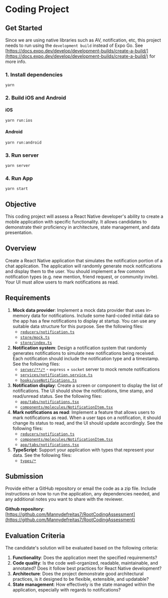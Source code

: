 # Coding Project

## Get Started

Since we are using native libraries such as AV, notification, etc, this project needs to run using the `development build` instead of Expo Go.
See [https://docs.expo.dev/develop/development-builds/create-a-build/](https://docs.expo.dev/develop/development-builds/create-a-build/) for more info.

### 1. Install dependencies

```
yarn
```
### 2. Build iOS and Android

#### iOS

```
yarn run:ios
```

#### Android

```
yarn run:android
```

### 3. Run server

```
yarn server
```

### 4. Run App

```
yarn start
```

## Objective
This coding project will assess a React Native developer's ability to create a mobile application with
specific functionality. It allows candidates to demonstrate their proficiency in architecture, state
management, and data presentation.

## Overview
Create a React Native application that simulates the notification portion of a chat application. The
application will randomly generate mock notifications and display them to the user. You should
implement a few common notification types (e.g. new mention, friend request, or community invite).
Your UI must allow users to mark notifications as read.

## Requirements
1. **Mock data provider**: Implement a mock data provider that uses in-memory data for notifications. Include some hard-coded initial data so the app has a few notifications to display at startup. You can use any suitable data structure for this purpose. See the following files:
   - [`reducers/notification.ts`](./reducers/notification.ts)
   - [`store/mock.ts`](./store/mock.ts)
   - [`store/index.ts`](./store/index.ts)
2. **Notification system**: Design a notification system that randomly generates notifications to simulate new notifications being received. Each notification should include the notification type and a timestamp. See the following files:
   - [`server/**/*`](./server/) - `express` + `socket` server to mock remote notifications
   - [`services/notification.service.ts`](./services/notification.service.ts)
   - [`hooks/useNotifications.ts`](./hooks/useNotifications.ts)
3. **Notification display**: Create a screen or component to display the list of notifications. The UI should show the notifications, time stamp, and read/unread status. See the following files:
   - [`app/tabs/notifications.tsx`](./app/(tabs)/notifications.tsx)
   - [`components/molecules/NotificationItem.tsx`](./components/molecules/NotificationItem.tsx)
4. **Mark notifications as read**: Implement a feature that allows users to mark notifications as read. When a user taps on a notification, it should change its status to read, and the UI should update accordingly. See the following files:
   - [`reducers/notification.ts`](./reducers/notification.ts)
   - [`components/molecules/NotificationItem.tsx`](./components/molecules/NotificationItem.tsx)
   - [`app/tabs/notifications.tsx`](./app/(tabs)/notifications.tsx)
5. **TypeScript**: Support your application with types that represent your data. See the following files:
   - [`types/*`](./types)

## Submission
Provide either a GitHub repository or email the code as a zip file. Include instructions on how to run the
application, any dependencies needed, and any additional notes you want to share with the reviewer.

**Github repository**: [https://github.com/Mannydefreitas7/RootCodingAssessment](https://github.com/Mannydefreitas7/RootCodingAssessment)

## Evaluation Criteria
The candidate's solution will be evaluated based on the following criteria:

1. **Functionality**: Does the application meet the specified requirements?
2. **Code quality**: Is the code well-organized, readable, maintainable, and annotated? Does it follow best practices for React Native development?
3. **Architecture**: Does the project demonstrate good architectural practices, is it designed to be flexible, extensible, and updatable?
4. **State management**: How effectively is the state managed within the application, especially with regards to notifications?